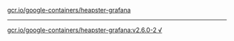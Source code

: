 [gcr.io/google-containers/heapster-grafana](https://hub.docker.com/r/anjia0532/heapster-grafana/tags/) 

----
[gcr.io/google-containers/heapster-grafana:v2.6.0-2 √](https://hub.docker.com/r/anjia0532/google-containers.heapster-grafana/tags/)

